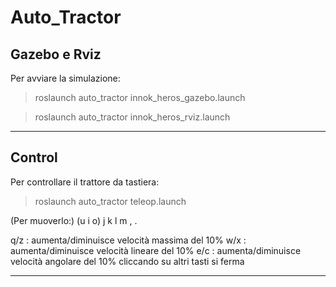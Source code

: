 # Auto_Tractor

## Gazebo e Rviz
Per avviare la simulazione:
> roslaunch auto_tractor innok_heros_gazebo.launch

> roslaunch auto_tractor innok_heros_rviz.launch
---

## Control
Per controllare il trattore da tastiera:
> roslaunch auto_tractor teleop.launch

(Per muoverlo:)
   (u    i    o)
   j    k    l
   m    ,    .

q/z : aumenta/diminuisce velocità massima del 10%
w/x : aumenta/diminuisce velocità lineare del 10%
e/c : aumenta/diminuisce velocità angolare del 10%
cliccando su altri tasti si ferma

---

